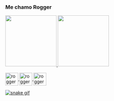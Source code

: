 ### Me chamo Rogger

<div>
<a href="https://github.com/Roggermds">
 <img height="160cm" src="https://github-readme-stats.vercel.app/api?username=roggermds&show_icons=true&theme=dark&include_all_commits=true&count_private=true" />
  <img height="160cm" src="https://github-readme-stats.vercel.app/api/top-langs/?username=roggermds&layout=compact&langs_count=16&theme=dark" />
</div>


  <div style="display: inline_block"><br>

  <img align="center"  alt="rogger-aws" height="40" width="40" src="https://cdn.jsdelivr.net/gh/devicons/devicon@latest/icons/amazonwebservices/amazonwebservices-original-wordmark.svg" />
    <img align="center"  alt="rogger-aws" height="40" width="40" src="https://cdn.jsdelivr.net/gh/devicons/devicon@latest/icons/java/java-plain-wordmark.svg" />
       <img align="center"  alt="rogger-aws" height="40" width="40" src="https://cdn.jsdelivr.net/gh/devicons/devicon@latest/icons/linux/linux-original.svg" />
          

  </div>
  
![snake gif](https://github.com/roggermds/roggermds/blob/output/github-contribution-grid-snake.gif)
